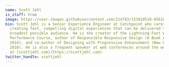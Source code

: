 ```yaml
---
name: Scott Jehl
is_staff: true
image: https://user-images.githubusercontent.com/214783/153010518-05610b01-1d82-43f2-ab04-09e6388e0c90.png
bio: Scott Jehl is a Senior Experience Engineer at Catchpoint who cares about
  creating fast, compelling digital experiences that can be delivered to the
  broadest possible audience. He is the creator of the Lightning-Fast Web
  Performance Course, author of Responsible Responsive Design (A Book Apart,
  2014), and co-author of Designing with Progressive Enhancement (New Riders,
  2010). He is also a frequent speaker at web conferences around the world. More
  at [scottjehl.com](https://scottjehl.com)
twitter_handle: scottjehl
---
```

